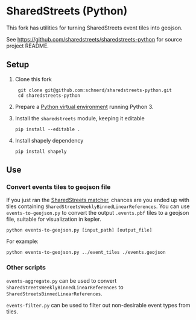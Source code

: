 # SharedStreets (Python)

This fork has utilities for turning SharedStreets event tiles into geojson.

See https://github.com/sharedstreets/sharedstreets-python for source project README.

## Setup

1. Clone this fork

        git clone git@github.com:schnerd/sharedstreets-python.git
        cd sharedstreets-python

1. Prepare a [Python virtual environment](http://docs.python-guide.org/en/latest/dev/virtualenvs/#virtualenv) running Python 3.

1.  Install the `sharedstreets` module, keeping it editable
    
        pip install --editable .

1.  Install shapely dependency
    
        pip install shapely

## Use

### Convert events tiles to geojson file

If you just ran the [SharedStreets matcher](https://github.com/sharedstreets/sharedstreets-matcher), chances are you ended up with tiles containing `SharedStreetsWeeklyBinnedLinearReferences`. You can use `events-to-geojson.py` to convert the output `.events.pbf` tiles to a geojson file, suitable for visualization in kepler.

```
python events-to-geojson.py [input_path] [output_file]
```

For example:
```
python events-to-geojson.py ../event_tiles ./events.geojson
```

### Other scripts

`events-aggregate.py` can be used to convert `SharedStreetsWeeklyBinnedLinearReferences` to `SharedStreetsBinnedLinearReferences`.

`events-filter.py` can be used to filter out non-desirable event types from tiles.
